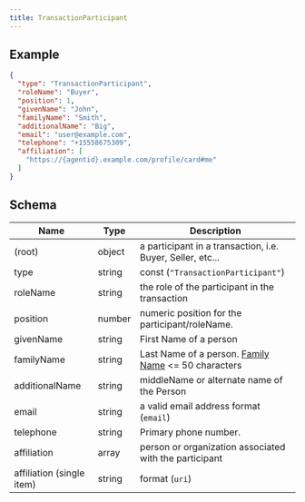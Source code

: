 ```yaml
---
title: TransactionParticipant
---
```

## Example



```json
{
  "type": "TransactionParticipant",
  "roleName": "Buyer",
  "position": 1,
  "givenName": "John",
  "familyName": "Smith",
  "additionalName": "Big",
  "email": "user@example.com",
  "telephone": "+15558675309",
  "affiliation": [
    "https://{agentid}.example.com/profile/card#me"
  ]
}
```

## Schema

| Name | Type | Description |
|---|---|---|
| (root) | object | a participant in a transaction, i.e. Buyer, Seller, etc... |
| type | string | const (`"TransactionParticipant"`)  |
| roleName | string | the role of the participant in the transaction |
| position | number | numeric position for the participant/roleName. |
| givenName | string | First Name of a person |
| familyName | string | Last Name of a person. [Family Name](https://schema.org/familyName) <= 50 characters |
| additionalName | string | middleName or alternate name of the Person |
| email | string | a valid email address format (`email`) |
| telephone | string | Primary phone number. |
| affiliation | array<string> | person or organization associated with the participant |
| affiliation (single item) | string |  format (`uri`) |

